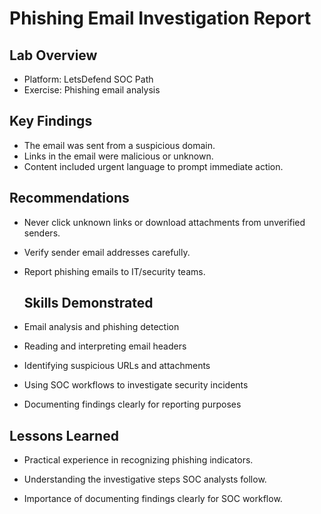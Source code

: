 # Phishing Email Investigation Report

## Lab Overview
- Platform: LetsDefend SOC Path
- Exercise: Phishing email analysis

## Key Findings
- The email was sent from a suspicious domain.
- Links in the email were malicious or unknown.
- Content included urgent language to prompt immediate action.

## Recommendations
- Never click unknown links or download attachments from unverified senders.
- Verify sender email addresses carefully.
- Report phishing emails to IT/security teams.

  ## Skills Demonstrated
- Email analysis and phishing detection  
- Reading and interpreting email headers  
- Identifying suspicious URLs and attachments  
- Using SOC workflows to investigate security incidents  
- Documenting findings clearly for reporting purposes

## Lessons Learned
- Practical experience in recognizing phishing indicators.
- Understanding the investigative steps SOC analysts follow.

- Importance of documenting findings clearly for SOC workflow.
